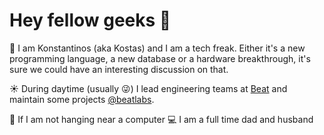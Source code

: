 # Hey fellow geeks :wave:

:slightly_smiling_face: I am Konstantinos (aka Kostas) and I am a tech freak. Either it's a new programming language, a new database or a hardware breakthrough, it's sure we could have an interesting discussion on that.

:sunny: During daytime (usually :stuck_out_tongue_winking_eye:) I lead engineering teams at [Beat](https://thebeat.co) and maintain some projects [@beatlabs](https://github.com/beatlabs).

:first_quarter_moon_with_face: If I am not hanging near a computer :computer: I am a full time dad and husband 
